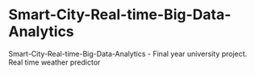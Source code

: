 # Smart-City-Real-time-Big-Data-Analytics
Smart-City-Real-time-Big-Data-Analytics - Final year university project. Real time weather predictor
